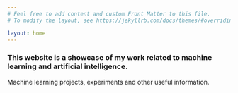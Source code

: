 ```yaml
---
# Feel free to add content and custom Front Matter to this file.
# To modify the layout, see https://jekyllrb.com/docs/themes/#overriding-theme-defaults

layout: home
---
```

### This website is a showcase of my work related to machine learning and artificial intelligence. 


Machine learning projects, experiments and other useful information.